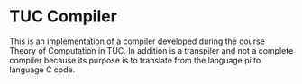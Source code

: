 # TUC Compiler

This is an implementation of a compiler developed during the course Theory of Computation in TUC. In addition is a transpiler and not a complete compiler because its purpose is to translate from the language pi to language C code.